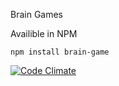 Brain Games

Availible in NPM

```npm install brain-game```

[![Code Climate](https://codeclimate.com/github/Rende11/js_l1_brain_games-s12/badges/gpa.svg)](https://codeclimate.com/github/Rende11/js_l1_brain_games-s12)

